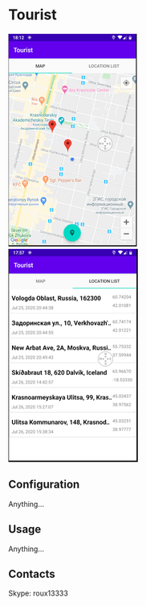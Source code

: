 # Tourist

![Image1 of Tourist](/images/TouristMapFragment.png)  
![Image2 of Tourist](/images/TouristLocationList.png)  

## Configuration

Anything...

## Usage

Anything...

## Contacts
 Skype: roux13333
